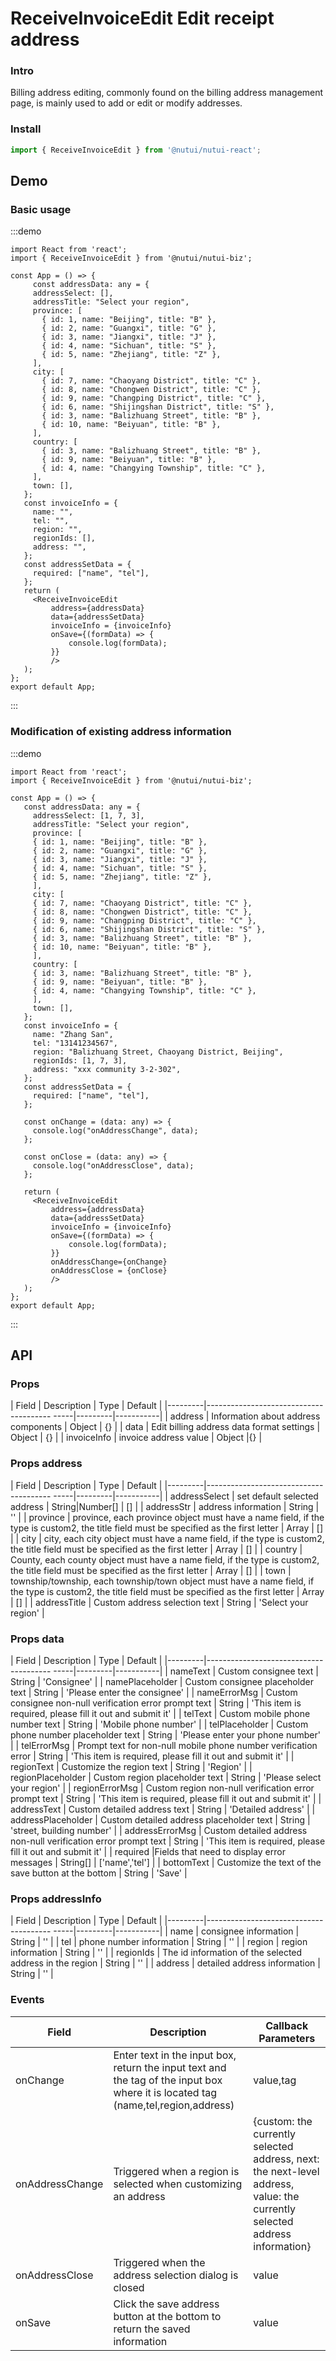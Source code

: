# ReceiveInvoiceEdit Edit receipt address

### Intro

Billing address editing, commonly found on the billing address management page, is mainly used to add or edit or modify addresses.

### Install

```javascript
import { ReceiveInvoiceEdit } from '@nutui/nutui-react';
```

## Demo

### Basic usage

:::demo

```tsx
import React from 'react';
import { ReceiveInvoiceEdit } from '@nutui/nutui-biz';

const App = () => {
     const addressData: any = {
     addressSelect: [],
     addressTitle: "Select your region",
     province: [
       { id: 1, name: "Beijing", title: "B" },
       { id: 2, name: "Guangxi", title: "G" },
       { id: 3, name: "Jiangxi", title: "J" },
       { id: 4, name: "Sichuan", title: "S" },
       { id: 5, name: "Zhejiang", title: "Z" },
     ],
     city: [
       { id: 7, name: "Chaoyang District", title: "C" },
       { id: 8, name: "Chongwen District", title: "C" },
       { id: 9, name: "Changping District", title: "C" },
       { id: 6, name: "Shijingshan District", title: "S" },
       { id: 3, name: "Balizhuang Street", title: "B" },
       { id: 10, name: "Beiyuan", title: "B" },
     ],
     country: [
       { id: 3, name: "Balizhuang Street", title: "B" },
       { id: 9, name: "Beiyuan", title: "B" },
       { id: 4, name: "Changying Township", title: "C" },
     ],
     town: [],
   };
   const invoiceInfo = {
     name: "",
     tel: "",
     region: "",
     regionIds: [],
     address: "",
   };
   const addressSetData = {
     required: ["name", "tel"],
   };
   return (
     <ReceiveInvoiceEdit
         address={addressData}
         data={addressSetData}
         invoiceInfo = {invoiceInfo}
         onSave={(formData) => {
             console.log(formData);
         }}
         />
   );
};
export default App;
```
:::
### Modification of existing address information

:::demo

```tsx
import React from 'react';
import { ReceiveInvoiceEdit } from '@nutui/nutui-biz';

const App = () => {
   const addressData: any = {
     addressSelect: [1, 7, 3],
     addressTitle: "Select your region",
     province: [
     { id: 1, name: "Beijing", title: "B" },
     { id: 2, name: "Guangxi", title: "G" },
     { id: 3, name: "Jiangxi", title: "J" },
     { id: 4, name: "Sichuan", title: "S" },
     { id: 5, name: "Zhejiang", title: "Z" },
     ],
     city: [
     { id: 7, name: "Chaoyang District", title: "C" },
     { id: 8, name: "Chongwen District", title: "C" },
     { id: 9, name: "Changping District", title: "C" },
     { id: 6, name: "Shijingshan District", title: "S" },
     { id: 3, name: "Balizhuang Street", title: "B" },
     { id: 10, name: "Beiyuan", title: "B" },
     ],
     country: [
     { id: 3, name: "Balizhuang Street", title: "B" },
     { id: 9, name: "Beiyuan", title: "B" },
     { id: 4, name: "Changying Township", title: "C" },
     ],
     town: [],
   };
   const invoiceInfo = {
     name: "Zhang San",
     tel: "13141234567",
     region: "Balizhuang Street, Chaoyang District, Beijing",
     regionIds: [1, 7, 3],
     address: "xxx community 3-2-302",
   };
   const addressSetData = {
     required: ["name", "tel"],
   };

   const onChange = (data: any) => {
     console.log("onAddressChange", data);
   };

   const onClose = (data: any) => {
     console.log("onAddressClose", data);
   };

   return (
     <ReceiveInvoiceEdit
         address={addressData}
         data={addressSetData}
         invoiceInfo = {invoiceInfo}
         onSave={(formData) => {
             console.log(formData);
         }}
         onAddressChange={onChange}
         onAddressClose = {onClose}
         />
   );
};
export default App;
```
:::





## API

### Props


| Field | Description | Type | Default |
|---------|--------------------------------------- -----|---------|-----------|
| address | Information about address components | Object | {} |
| data | Edit billing address data format settings | Object | {} |
| invoiceInfo | invoice address value | Object |{} |

### Props address
| Field | Description | Type | Default |
|---------|--------------------------------------- -----|---------|-----------|
| addressSelect | set default selected address | String\|Number[] | [] |
| addressStr | address information | String | '' |
| province | province, each province object must have a name field, if the type is custom2, the title field must be specified as the first letter | Array | [] |
| city | city, each city object must have a name field, if the type is custom2, the title field must be specified as the first letter | Array | [] |
| country | County, each county object must have a name field, if the type is custom2, the title field must be specified as the first letter | Array | [] |
| town | township/township, each township/town object must have a name field, if the type is custom2, the title field must be specified as the first letter | Array | [] |
| addressTitle | Custom address selection text | String | 'Select your region' |

### Props data
| Field | Description | Type | Default |
|---------|--------------------------------------- -----|---------|-----------|
| nameText | Custom consignee text | String | 'Consignee' |
| namePlaceholder | Custom consignee placeholder text | String | 'Please enter the consignee' |
| nameErrorMsg | Custom consignee non-null verification error prompt text | String | 'This item is required, please fill it out and submit it' |
| telText | Custom mobile phone number text | String | 'Mobile phone number' |
| telPlaceholder | Custom phone number placeholder text | String | 'Please enter your phone number' |
| telErrorMsg | Prompt text for non-null mobile phone number verification error | String | 'This item is required, please fill it out and submit it' |
| regionText | Customize the region text | String | 'Region' |
| regionPlaceholder | Custom region placeholder text | String | 'Please select your region' |
| regionErrorMsg | Custom region non-null verification error prompt text | String | 'This item is required, please fill it out and submit it' |
| addressText | Custom detailed address text | String | 'Detailed address' |
| addressPlaceholder | Custom detailed address placeholder text | String | 'street, building number' |
| addressErrorMsg | Custom detailed address non-null verification error prompt text | String | 'This item is required, please fill it out and submit it' |
| required |Fields that need to display error messages | String[] | ['name','tel'] |
| bottomText | Customize the text of the save button at the bottom | String | 'Save' |

### Props addressInfo
| Field | Description | Type | Default |
|---------|--------------------------------------- -----|---------|-----------|
| name | consignee information | String | '' |
| tel | phone number information | String | '' |
| region | region information | String | '' |
| regionIds | The id information of the selected address in the region | String | '' |
| address | detailed address information | String | '' |



### Events
| Field | Description | Callback Parameters |
|----- | ----- | ----- |
| onChange | Enter text in the input box, return the input text and the tag of the input box where it is located tag (name,tel,region,address) | value,tag |
| onAddressChange | Triggered when a region is selected when customizing an address | {custom: the currently selected address, next: the next-level address, value: the currently selected address information} |
| onAddressClose | Triggered when the address selection dialog is closed | value |
| onSave | Click the save address button at the bottom to return the saved information | value |